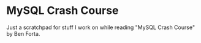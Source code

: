 MySQL Crash Course
==================

Just a scratchpad for stuff I work on while reading "MySQL Crash Course" by Ben
Forta.
